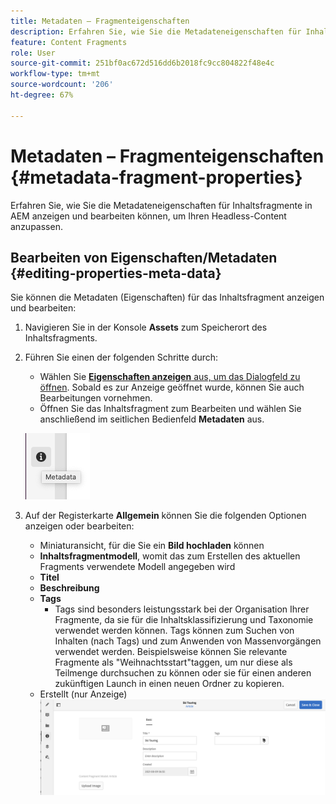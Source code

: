 ```yaml
---
title: Metadaten – Fragmenteigenschaften
description: Erfahren Sie, wie Sie die Metadateneigenschaften für Inhaltsfragmente in AEM anzeigen und bearbeiten können, um Ihren Headless-Content anzupassen.
feature: Content Fragments
role: User
source-git-commit: 251bf0ac672d516dd6b2018fc9cc804822f48e4c
workflow-type: tm+mt
source-wordcount: '206'
ht-degree: 67%

---
```


# Metadaten – Fragmenteigenschaften {#metadata-fragment-properties}

Erfahren Sie, wie Sie die Metadateneigenschaften für Inhaltsfragmente in AEM anzeigen und bearbeiten können, um Ihren Headless-Content anzupassen.

## Bearbeiten von Eigenschaften/Metadaten {#editing-properties-meta-data}

Sie können die Metadaten (Eigenschaften) für das Inhaltsfragment anzeigen und bearbeiten:

1. Navigieren Sie in der Konsole **Assets** zum Speicherort des Inhaltsfragments.
2. Führen Sie einen der folgenden Schritte durch:

   * Wählen Sie [**Eigenschaften anzeigen** aus, um das Dialogfeld zu öffnen](/help/assets/manage-assets.md#editing-properties). Sobald es zur Anzeige geöffnet wurde, können Sie auch Bearbeitungen vornehmen.
   * Öffnen Sie das Inhaltsfragment zum Bearbeiten und wählen Sie anschließend im seitlichen Bedienfeld **Metadaten** aus.

   ![Metadaten](assets/cfm-metadata-01.png)

3. Auf der Registerkarte **Allgemein** können Sie die folgenden Optionen anzeigen oder bearbeiten:

   * Miniaturansicht, für die Sie ein **Bild hochladen** können
   * **Inhaltsfragmentmodell**, womit das zum Erstellen des aktuellen Fragments verwendete Modell angegeben wird
   * **Titel**
   * **Beschreibung**
   * **Tags**
      * [](/help/sites-authoring/tags.md) Tags sind besonders leistungsstark bei der Organisation Ihrer Fragmente, da sie für die Inhaltsklassifizierung und Taxonomie verwendet werden können. Tags können zum Suchen von Inhalten (nach Tags) und zum Anwenden von Massenvorgängen verwendet werden.
Beispielsweise können Sie relevante Fragmente als &quot;Weihnachtsstart&quot;taggen, um nur diese als Teilmenge durchsuchen zu können oder sie für einen anderen zukünftigen Launch in einen neuen Ordner zu kopieren.
   * Erstellt (nur Anzeige)
   ![Metadaten](assets/cfm-metadata-02.png)
